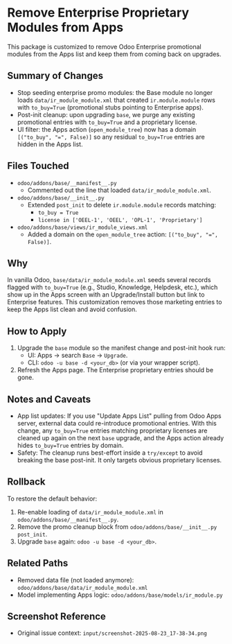 # Remove Enterprise Proprietary Modules from Apps

This package is customized to remove Odoo Enterprise promotional modules from the Apps list and keep them from coming back on upgrades.

## Summary of Changes

- Stop seeding enterprise promo modules: the Base module no longer loads `data/ir_module_module.xml` that created `ir.module.module` rows with `to_buy=True` (promotional stubs pointing to Enterprise apps).
- Post-init cleanup: upon upgrading `base`, we purge any existing promotional entries with `to_buy=True` and a proprietary license.
- UI filter: the Apps action (`open_module_tree`) now has a domain `[("to_buy", "=", False)]` so any residual `to_buy=True` entries are hidden in the Apps list.

## Files Touched

- `odoo/addons/base/__manifest__.py`
  - Commented out the line that loaded `data/ir_module_module.xml`.
- `odoo/addons/base/__init__.py`
  - Extended `post_init` to delete `ir.module.module` records matching:
    - `to_buy = True`
    - `license in ['OEEL-1', 'OEEL', 'OPL-1', 'Proprietary']`
- `odoo/addons/base/views/ir_module_views.xml`
  - Added a domain on the `open_module_tree` action: `[("to_buy", "=", False)]`.

## Why

In vanilla Odoo, `base/data/ir_module_module.xml` seeds several records flagged with `to_buy=True` (e.g., Studio, Knowledge, Helpdesk, etc.), which show up in the Apps screen with an Upgrade/Install button but link to Enterprise features. This customization removes those marketing entries to keep the Apps list clean and avoid confusion.

## How to Apply

1. Upgrade the `base` module so the manifest change and post-init hook run:
   - UI: Apps → search `Base` → `Upgrade`.
   - CLI: `odoo -u base -d <your_db>` (or via your wrapper script).
2. Refresh the Apps page. The Enterprise proprietary entries should be gone.

## Notes and Caveats

 - App list updates: If you use "Update Apps List" pulling from Odoo Apps server, external data could re-introduce promotional entries. With this change, any `to_buy=True` entries matching proprietary licenses are cleaned up again on the next `base` upgrade, and the Apps action already hides `to_buy=True` entries by domain.
- Safety: The cleanup runs best-effort inside a `try/except` to avoid breaking the base post-init. It only targets obvious proprietary licenses.

## Rollback

To restore the default behavior:

1. Re-enable loading of `data/ir_module_module.xml` in `odoo/addons/base/__manifest__.py`.
2. Remove the promo cleanup block from `odoo/addons/base/__init__.py` `post_init`.
3. Upgrade `base` again: `odoo -u base -d <your_db>`.

## Related Paths

- Removed data file (not loaded anymore): `odoo/addons/base/data/ir_module_module.xml`
- Model implementing Apps logic: `odoo/addons/base/models/ir_module.py`

## Screenshot Reference

- Original issue context: `input/screenshot-2025-08-23_17-38-34.png`
